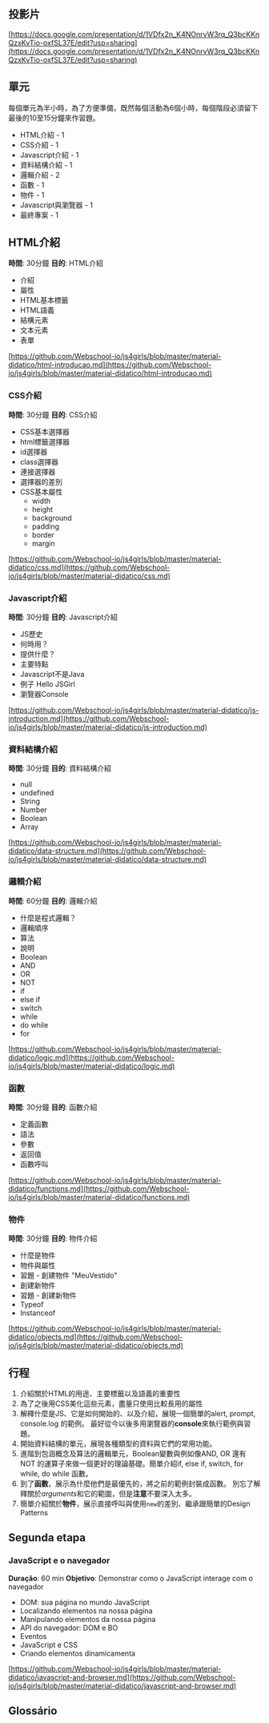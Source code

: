 ## 投影片

[https://docs.google.com/presentation/d/1VDfx2n_K4NOnrvW3rq_Q3bcKKnQzxKvTio-oxfSL37E/edit?usp=sharing](https://docs.google.com/presentation/d/1VDfx2n_K4NOnrvW3rq_Q3bcKKnQzxKvTio-oxfSL37E/edit?usp=sharing)

## 單元

每個單元為半小時，為了方便準備，既然每個活動為6個小時，每個階段必須留下最後的10至15分鐘來作習題。

- HTML介紹 - 1
- CSS介紹 - 1
- Javascript介紹 - 1
- 資料結構介紹 - 1
- 邏輯介紹 - 2
- 函數 - 1
- 物件 - 1
- Javascript與瀏覽器 - 1
- 最終專案 - 1

## HTML介紹
**時間**: 30分鐘
**目的**: HTML介紹

- 介紹
- 屬性
- HTML基本標籤
- HTML語義
- 結構元素
- 文本元素
- 表單

[https://github.com/Webschool-io/js4girls/blob/master/material-didatico/html-introducao.md](https://github.com/Webschool-io/js4girls/blob/master/material-didatico/html-introducao.md)


### CSS介紹
**時間**: 30分鐘
**目的**: CSS介紹

- CSS基本選擇器
- html標籤選擇器
- id選擇器
- class選擇器
- 連接選擇器
- 選擇器的差別
- CSS基本屬性
    - width
    - height
    - background
    - padding
    - border
    - margin

[https://github.com/Webschool-io/js4girls/blob/master/material-didatico/css.md](https://github.com/Webschool-io/js4girls/blob/master/material-didatico/css.md)

### Javascript介紹
**時間**: 30分鐘
**目的**: Javascript介紹

- JS歷史
- 何時用？
- 提供什麼？
- 主要特點
- Javascript不是Java
- 例子 Hello JSGirl
- 瀏覽器Console

[https://github.com/Webschool-io/js4girls/blob/master/material-didatico/js-introduction.md](https://github.com/Webschool-io/js4girls/blob/master/material-didatico/js-introduction.md)

### 資料結構介紹
**時間**: 30分鐘
**目的**: 資料結構介紹

- null
- undefined
- String
- Number
- Boolean
- Array

[https://github.com/Webschool-io/js4girls/blob/master/material-didatico/data-structure.md](https://github.com/Webschool-io/js4girls/blob/master/material-didatico/data-structure.md)


### 邏輯介紹
**時間**: 60分鐘
**目的**: 邏輯介紹

- 什麼是程式邏輯？
- 邏輯順序
- 算法
- 說明
- Boolean
- AND
- OR
- NOT
- if
- else if
- switch
- while
- do while
- for

[https://github.com/Webschool-io/js4girls/blob/master/material-didatico/logic.md](https://github.com/Webschool-io/js4girls/blob/master/material-didatico/logic.md)

### 函數
**時間**: 30分鐘
**目的**: 函數介紹

- 定義函數
- 語法
- 參數
- 返回值
- 函數呼叫

[https://github.com/Webschool-io/js4girls/blob/master/material-didatico/functions.md](https://github.com/Webschool-io/js4girls/blob/master/material-didatico/functions.md)

### 物件
**時間**: 30分鐘
**目的**: 物件介紹

- 什麼是物件
- 物件與屬性
- 習題 - 創建物件 "MeuVestido"
- 創建新物件
- 習題 - 創建新物件
- Typeof
- Instanceof

[https://github.com/Webschool-io/js4girls/blob/master/material-didatico/objects.md](https://github.com/Webschool-io/js4girls/blob/master/material-didatico/objects.md)


## 行程

1. 介紹關於HTML的用途、主要標籤以及語義的重要性
2. 為了之後用CSS美化這些元素，盡量只使用比較長用的屬性
3. 解釋什麼是JS、它是如何開始的、以及介紹，展現一個簡單的alert, prompt, console.log 的範例。
最好從今以後多用瀏覽器的**console**來執行範例與習題。
4. 開始資料結構的單元，展現各種類型的資料與它們的常用功能。
5. 進階到包涵概念及算法的邏輯單元，Boolean變數與例如像AND, OR 還有 NOT 的運算子來做一個更好的理論基礎。簡單介紹if, else if, switch, for while, do while 函數。
6. 到了**函數**，展示為什麼他們是最優先的，將之前的範例封裝成函數。
別忘了解釋關於*arguments*和它的範圍，但是**注意**不要深入太多。
7. 簡單介紹關於**物件**，展示直接呼叫與使用`new`的差別、繼承跟簡單的Design Patterns


## Segunda etapa

### JavaScript e o navegador
**Duração**: 60 min
**Objetivo**: Demonstrar como o JavaScript interage com o navegador

- DOM: sua página no mundo JavaScript
- Localizando elementos na nossa página
- Manipulando elementos da nossa página
- API do navegador: DOM e BO
- Eventos
- JavaScript e CSS
- Criando elementos dinamicamenta

[https://github.com/Webschool-io/js4girls/blob/master/material-didatico/javascript-and-browser.md](https://github.com/Webschool-io/js4girls/blob/master/material-didatico/javascript-and-browser.md)

## Glossário
